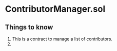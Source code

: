 # ContributorManager.sol

## Things to know

1. This is a contract to manage a list of contributors.
2. 
